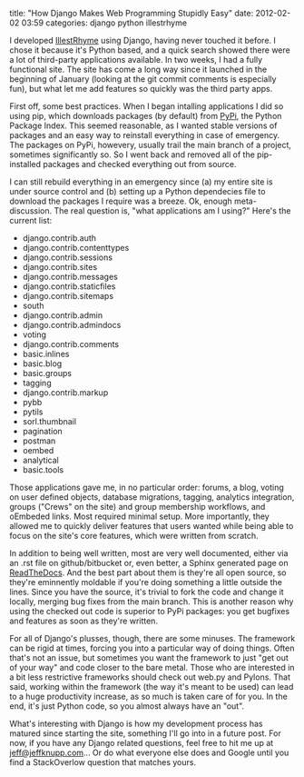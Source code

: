 title: "How Django Makes Web Programming Stupidly Easy"
date: 2012-02-02 03:59
categories: django python illestrhyme

I developed [IllestRhyme](http://www.illestrhyme.com) using Django, having never touched it before. I chose it because it's Python based, and a quick search showed there were a lot of third-party applications available. In two weeks, I had a fully functional site. The site has come a long way since it launched in the beginning of January (looking at the git commit comments is especially fun), but what let me add features so quickly was the third party apps.

First off, some best practices. When I began intalling applications I did so using pip, which downloads packages (by default) from [PyPi](http://pypi.python.org), the Python Package Index. This seemed reasonable, as I wanted stable versions of packages and an easy way to reinstall everything in case of emergency. The packages on PyPi, howevery, usually trail the main branch of a project, sometimes significantly so. So I went back and removed all of the pip-installed packages and checked everything out from source. 

I can still rebuild everything in an emergency since (a) my entire site is under source control and (b) setting up a Python dependecies file to download the packages I require was a breeze. Ok, enough meta-discussion. The real question is, "what applications am I using?" Here's the current list:

* django.contrib.auth
* django.contrib.contenttypes
* django.contrib.sessions
* django.contrib.sites
* django.contrib.messages
* django.contrib.staticfiles
* django.contrib.sitemaps
* south
* django.contrib.admin
* django.contrib.admindocs
* voting
* django.contrib.comments
* basic.inlines
* basic.blog
* basic.groups
* tagging
* django.contrib.markup
* pybb
* pytils
* sorl.thumbnail
* pagination
* postman
* oembed
* analytical
* basic.tools

Those applications gave me, in no particular order: forums, a blog, voting on user defined objects, database migrations, tagging, analytics integration, groups ("Crews" on the site) and group membership workflows, and oEmbeded links. Most required minimal setup. More importantly, they allowed me to quickly deliver features that users wanted while being able to focus on the site's core features, which were written from scratch.

In addition to being well written, most are very well documented, either via an .rst file on github/bitbucket or, even better, a Sphinx generated page on [ReadTheDocs](http://www.readthedocs.org). And the best part about them is they're all open source, so they're eminnently moldable if you're doing something a little outside the lines. Since you have the source, it's trivial to fork the code and change it locally, merging bug fixes from the main branch. This is another reason why using the checked out code is superior to PyPi packages: you get bugfixes and features as soon as they're written.

For all of Django's plusses, though, there are some minuses. The framework can be rigid at times, forcing you into a particular way of doing things. Often that's not an issue, but sometimes you want the framework to just "get out of your way" and code closer to the bare metal. Those who are interested in a bit less restrictive frameworks should check out web.py and Pylons. That said, working within the framework (the way it's meant to be used) can lead to a huge productivity increase, as so much is taken care of for you. In the end, it's just Python code, so you almost always have an "out". 

What's interesting with Django is how my development process has matured since starting the site, something I'll go into in a future post. For now, if you have any Django related questions, feel free to hit me up at [jeff@jeffknupp.com](mailto:jknupp@gmail.com)... Or do what everyone else does and Google until you find a StackOverlow question that matches yours.
